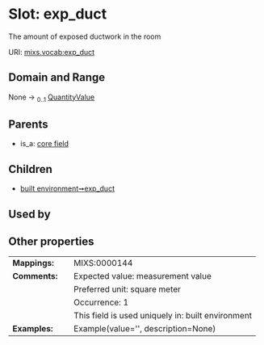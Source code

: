 
# Slot: exp_duct


The amount of exposed ductwork in the room

URI: [mixs.vocab:exp_duct](https://w3id.org/mixs/vocab/exp_duct)


## Domain and Range

None &#8594;  <sub>0..1</sub> [QuantityValue](QuantityValue.md)

## Parents

 *  is_a: [core field](core_field.md)

## Children

 *  [built environment➞exp_duct](built_environment_exp_duct.md)

## Used by


## Other properties

|  |  |  |
| --- | --- | --- |
| **Mappings:** | | MIXS:0000144 |
| **Comments:** | | Expected value: measurement value |
|  | | Preferred unit: square meter |
|  | | Occurrence: 1 |
|  | | This field is used uniquely in: built environment |
| **Examples:** | | Example(value='', description=None) |


